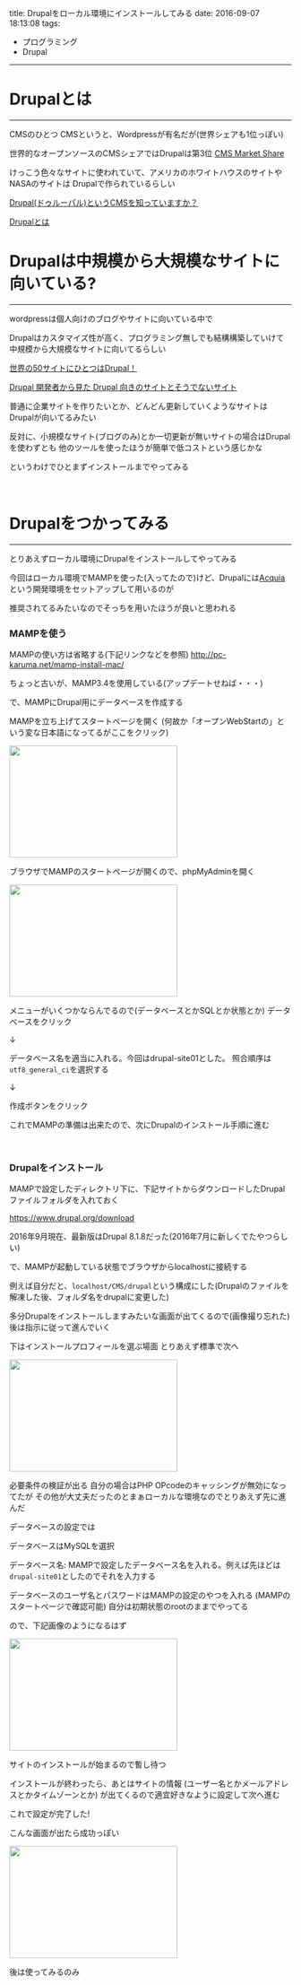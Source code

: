 title: Drupalをローカル環境にインストールしてみる
date: 2016-09-07 18:13:08
tags:
- プログラミング
- Drupal
---

# Drupalとは
---

CMSのひとつ
CMSというと、Wordpressが有名だが(世界シェアも1位っぽい)

世界的なオープンソースのCMSシェアではDrupalは第3位
[CMS Market Share](http://www.opensourcecms.com/general/cms-marketshare.php)


けっこう色々なサイトに使われていて、アメリカのホワイトハウスのサイトやNASAのサイトは
Drupalで作られているらしい

[Drupal(ドゥルーパル)というCMSを知っていますか？](http://knowledge.sakura.ad.jp/beginner/1974/)

[Drupalとは](http://www.webgogo.jp/archives/node/409)

<!-- more -->

# Drupalは中規模から大規模なサイトに向いている?
---

wordpressは個人向けのブログやサイトに向いている中で

Drupalはカスタマイズ性が高く、プログラミング無しでも結構構築していけて
中規模から大規模なサイトに向いてるらしい

[世界の50サイトにひとつはDrupal！](http://www.dgcircus.com/drupal/cms)

[Drupal 開発者から見た Drupal 向きのサイトとそうでないサイト](https://drupal.studio-umi.jp/blog/Website-types-Drupal-good-with-bad-with)


普通に企業サイトを作りたいとか、どんどん更新していくようなサイトはDrupalが向いてるみたい

反対に、小規模なサイト(ブログのみ)とか一切更新が無いサイトの場合はDrupalを使わずとも
他のツールを使ったほうが簡単で低コストという感じかな

というわけでひとまずインストールまでやってみる

<br>

# Drupalをつかってみる
---

とりあえずローカル環境にDrupalをインストールしてやってみる

今回はローカル環境でMAMPを使った(入ってたので)けど、Drupalには[Acquia](https://www.acquia.com/)という開発環境をセットアップして用いるのが

推奨されてるみたいなのでそっちを用いたほうが良いと思われる

### MAMPを使う

MAMPの使い方は省略する(下記リンクなどを参照)
http://pc-karuma.net/mamp-install-mac/

ちょっと古いが、MAMP3.4を使用している(アップデートせねば・・・)

で、MAMPにDrupal用にデータベースを作成する

MAMPを立ち上げてスタートページを開く
(何故か「オープンWebStartの」という変な日本語になってるがここをクリック)


<img src="/2016/09/07/how-to-use-drupal/MAMP1.jpg" width="300px" height="200px">


ブラウザでMAMPのスタートページが開くので、phpMyAdminを開く

<img src="/2016/09/07/how-to-use-drupal/MAMP2.jpg" width="300px" height="200px">


メニューがいくつかならんでるので(データベースとかSQLとか状態とか)
データベースをクリック

↓

データベース名を適当に入れる。今回はdrupal-site01とした。
照合順序は`utf8_general_ci`を選択する

↓

作成ボタンをクリック

これでMAMPの準備は出来たので、次にDrupalのインストール手順に進む

<br>

### Drupalをインストール

MAMPで設定したディレクトリ下に、下記サイトからダウンロードしたDrupalファイルフォルダを入れておく

https://www.drupal.org/download

2016年9月現在、最新版はDrupal 8.1.8だった(2016年7月に新しくでたやつらしい)

で、MAMPが起動している状態でブラウザからlocalhostに接続する

例えば自分だと、`localhost/CMS/drupal`という構成にした(Drupalのファイルを解凍した後、フォルダ名をdrupalに変更した)

多分Drupalをインストールしますみたいな画面が出てくるので(画像撮り忘れた)
後は指示に従って進んでいく

下はインストールプロフィールを選ぶ場面
とりあえず標準で次へ

<img src="/2016/09/07/how-to-use-drupal/install1.jpg" width="300px" height="200px">


必要条件の検証が出る
自分の場合はPHP OPcodeのキャッシングが無効になってたが
その他が大丈夫だったのとまぁローカルな環境なのでとりあえず先に進んだ


データベースの設定では

データベースはMySQLを選択

データベース名: MAMPで設定したデータベース名を入れる。例えば先ほどは`drupal-site01`としたのでそれを入力する

データベースのユーザ名とパスワードはMAMPの設定のやつを入れる
(MAMPのスタートページで確認可能)
自分は初期状態のrootのままでやってる

ので、下記画像のようになるはず

<img src="/2016/09/07/how-to-use-drupal/install2.jpg" width="300px" height="200px">

サイトのインストールが始まるので暫し待つ

インストールが終わったら、あとはサイトの情報
(ユーザー名とかメールアドレスとかタイムゾーンとか)
が出てくるので適宜好きなように設定して次へ進む

これで設定が完了した!

こんな画面が出たら成功っぽい

<img src="/2016/09/07/how-to-use-drupal/install3.jpg" width="300px" height="200px">


後は使ってみるのみ
